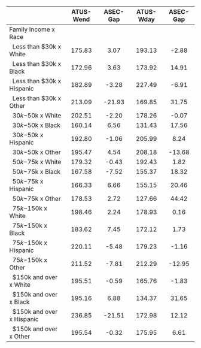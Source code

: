 
|                      |    ATUS-Wend |     ASEC-Gap |    ATUS-Wday |     ASEC-Gap |
| -------------------- | :----------: | :----------: | :----------: | :----------: |
| Family Income x Race |              |              |              |              |
| &nbsp;&nbsp;Less than $30k x White |       175.83 |         3.07 |       193.13 |        -2.88 |
| &nbsp;&nbsp;Less than $30k x Black |       172.96 |         3.63 |       173.92 |        14.91 |
| &nbsp;&nbsp;Less than $30k x Hispanic |       182.89 |        -3.28 |       227.49 |        -6.91 |
| &nbsp;&nbsp;Less than $30k x Other |       213.09 |       -21.93 |       169.85 |        31.75 |
| &nbsp;&nbsp;$30k-$50k x White |       202.51 |        -2.20 |       178.26 |        -0.07 |
| &nbsp;&nbsp;$30k-$50k x Black |       160.14 |         6.56 |       131.43 |        17.56 |
| &nbsp;&nbsp;$30k-$50k x Hispanic |       192.80 |        -1.06 |       205.99 |         8.24 |
| &nbsp;&nbsp;$30k-$50k x Other |       195.47 |         4.54 |       208.18 |       -13.68 |
| &nbsp;&nbsp;$50k-$75k x White |       179.32 |        -0.43 |       192.43 |         1.82 |
| &nbsp;&nbsp;$50k-$75k x Black |       167.58 |        -7.52 |       155.37 |        18.32 |
| &nbsp;&nbsp;$50k-$75k x Hispanic |       166.33 |         6.66 |       155.15 |        20.46 |
| &nbsp;&nbsp;$50k-$75k x Other |       178.53 |         2.72 |       127.66 |        44.42 |
| &nbsp;&nbsp;$75k-$150k x White |       198.46 |         2.24 |       178.93 |         0.16 |
| &nbsp;&nbsp;$75k-$150k x Black |       183.62 |         7.45 |       172.12 |         1.73 |
| &nbsp;&nbsp;$75k-$150k x Hispanic |       220.11 |        -5.48 |       179.23 |        -1.16 |
| &nbsp;&nbsp;$75k-$150k x Other |       211.52 |        -7.81 |       212.29 |       -12.95 |
| &nbsp;&nbsp;$150k and over x White |       195.51 |        -0.59 |       165.76 |        -1.83 |
| &nbsp;&nbsp;$150k and over x Black |       195.16 |         6.88 |       134.37 |        31.65 |
| &nbsp;&nbsp;$150k and over x Hispanic |       236.85 |       -21.51 |       172.98 |        12.12 |
| &nbsp;&nbsp;$150k and over x Other |       195.54 |        -0.32 |       175.95 |         6.61 |

